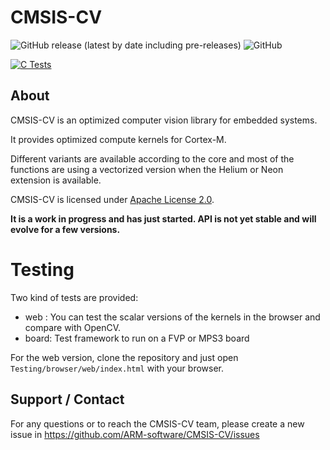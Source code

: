 # CMSIS-CV

![GitHub release (latest by date including pre-releases)](https://img.shields.io/github/v/release/ARM-software/CMSIS-CV?include_prereleases) ![GitHub](https://img.shields.io/github/license/ARM-software/CMSIS-CV)

[![C Tests](https://github.com/ARM-software/CMSIS-CV/actions/workflows/runtest.yaml/badge.svg)](https://github.com/ARM-software/CMSIS-CV/actions/workflows/runtest.yaml)


## About

CMSIS-CV is an optimized computer vision library for embedded systems.

It provides optimized compute kernels for Cortex-M.

Different variants are available according to the core and most of the functions are using a vectorized version when the Helium or Neon extension is available.

CMSIS-CV is licensed under [Apache License 2.0](LICENSE).

**It is a work in progress and has just started. API is not yet stable and will evolve for a few versions.**

# Testing

Two kind of tests are provided:

* web : You can test the scalar versions of the kernels in the browser and compare with OpenCV.
* board: Test framework to run on a FVP or MPS3 board

For the web version, clone the repository and just open `Testing/browser/web/index.html` with your browser.



## Support / Contact

For any questions or to reach the CMSIS-CV  team, please create a new issue in https://github.com/ARM-software/CMSIS-CV/issues
